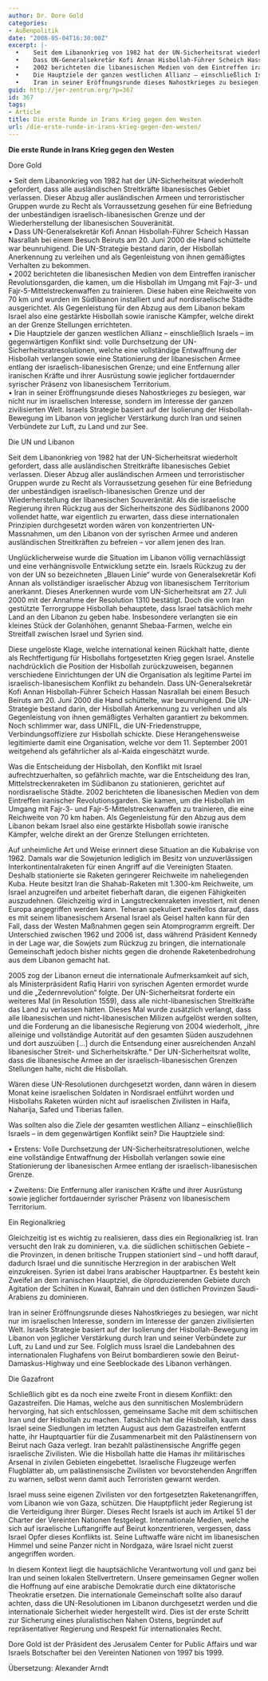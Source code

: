 ```yaml
---
author: Dr. Dore Gold
categories:
- Außenpolitik
date: "2008-05-04T16:30:00Z"
excerpt: |-
  •    Seit dem Libanonkrieg von 1982 hat der UN-Sicherheitsrat wiederholt gefordert, dass alle ausländischen Streitkräfte libanesisches Gebiet verlassen. Dieser Abzug aller ausländischen Armeen und terroristischer Gruppen wurde zu Recht als Vorraussetzung gesehen für eine Befriedung der unbeständigen israelisch-libanesischen Grenze und der Wiederherstellung der libanesischen Souveränität.
  •    Dass UN-Generalsekretär Kofi Annan Hisbollah-Führer Scheich Hassan Nasrallah bei einem Besuch Beiruts am 20. Juni 2000 die Hand schüttelte war beunruhigend. Die UN-Strategie bestand darin, der Hisbollah Anerkennung zu verleihen und als Gegenleistung von ihnen gemäßigtes Verhalten zu bekommen.
  •    2002 berichteten die libanesischen Medien von dem Eintreffen iranischer Revolutionsgarden, die kamen, um die Hisbollah im Umgang mit Fajr-3- und Fajr-5-Mittelstreckenwaffen zu trainieren.  Diese haben eine Reichweite von 70 km und wurden im Südlibanon installiert und auf nordisraelische Städte ausgerichtet. Als Gegenleistung für den Abzug aus dem Libanon bekam Israel also eine gestärkte Hisbollah sowie iranische Kämpfer, welche direkt an der Grenze Stellungen errichteten.
  •    Die Hauptziele der ganzen westlichen Allianz – einschließlich Israels – im gegenwärtigen Konflikt sind: volle Durchsetzung der UN-Sicherheitsratresolutionen, welche eine vollständige Entwaffnung der Hisbollah verlangen sowie eine Stationierung der libanesischen Armee entlang der israelisch-libanesischen Grenze; und eine Entfernung aller iranischen Kräfte und ihrer Ausrüstung sowie jeglicher fortdauernder syrischer Präsenz von libanesischem Territorium.
  •    Iran in seiner Eröffnungsrunde dieses Nahostkrieges zu besiegen, war nicht nur im israelischen Interesse, sondern im Interesse der ganzen zivilisierten Welt. Israels Strategie basiert auf der Isolierung der Hisbollah-Bewegung im Libanon von jeglicher Verstärkung durch Iran und seinen Verbündete zur Luft, zu Land und zur See.
guid: http://jer-zentrum.org/?p=367
id: 367
tags:
- Article
title: Die erste Runde in Irans Krieg gegen den Westen
url: /die-erste-runde-in-irans-krieg-gegen-den-westen/
---
```



**Die erste Runde in Irans Krieg gegen den Westen**
  



Dore Gold
  
• Seit dem Libanonkrieg von 1982 hat der UN-Sicherheitsrat wiederholt gefordert, dass alle ausländischen Streitkräfte libanesisches Gebiet verlassen. Dieser Abzug aller ausländischen Armeen und terroristischer Gruppen wurde zu Recht als Vorraussetzung gesehen für eine Befriedung der unbeständigen israelisch-libanesischen Grenze und der Wiederherstellung der libanesischen Souveränität.  
• Dass UN-Generalsekretär Kofi Annan Hisbollah-Führer Scheich Hassan Nasrallah bei einem Besuch Beiruts am 20. Juni 2000 die Hand schüttelte war beunruhigend. Die UN-Strategie bestand darin, der Hisbollah Anerkennung zu verleihen und als Gegenleistung von ihnen gemäßigtes Verhalten zu bekommen.  
• 2002 berichteten die libanesischen Medien von dem Eintreffen iranischer Revolutionsgarden, die kamen, um die Hisbollah im Umgang mit Fajr-3- und Fajr-5-Mittelstreckenwaffen zu trainieren. Diese haben eine Reichweite von 70 km und wurden im Südlibanon installiert und auf nordisraelische Städte ausgerichtet. Als Gegenleistung für den Abzug aus dem Libanon bekam Israel also eine gestärkte Hisbollah sowie iranische Kämpfer, welche direkt an der Grenze Stellungen errichteten.  
• Die Hauptziele der ganzen westlichen Allianz – einschließlich Israels – im gegenwärtigen Konflikt sind: volle Durchsetzung der UN-Sicherheitsratresolutionen, welche eine vollständige Entwaffnung der Hisbollah verlangen sowie eine Stationierung der libanesischen Armee entlang der israelisch-libanesischen Grenze; und eine Entfernung aller iranischen Kräfte und ihrer Ausrüstung sowie jeglicher fortdauernder syrischer Präsenz von libanesischem Territorium.  
• Iran in seiner Eröffnungsrunde dieses Nahostkrieges zu besiegen, war nicht nur im israelischen Interesse, sondern im Interesse der ganzen zivilisierten Welt. Israels Strategie basiert auf der Isolierung der Hisbollah-Bewegung im Libanon von jeglicher Verstärkung durch Iran und seinen Verbündete zur Luft, zu Land und zur See.

Die UN und Libanon

Seit dem Libanonkrieg von 1982 hat der UN-Sicherheitsrat wiederholt gefordert, dass alle ausländischen Streitkräfte libanesisches Gebiet verlassen. Dieser Abzug aller ausländischen Armeen und terroristischer Gruppen wurde zu Recht als Vorraussetzung gesehen für eine Befriedung der unbeständigen israelisch-libanesischen Grenze und der Wiederherstellung der libanesischen Souveränität. Als die israelische Regierung ihren Rückzug aus der Sicherheitszone des Südlibanons 2000 vollendet hatte, war eigentlich zu erwarten, dass diese internationalen Prinzipien durchgesetzt worden wären von konzentrierten UN-Massnahmen, um den Libanon von der syrischen Armee und anderen ausländischen Streitkräften zu befreien – vor allem jenen des Iran.

Unglücklicherweise wurde die Situation im Libanon völlig vernachlässigt und eine verhängnisvolle Entwicklung setzte ein. Israels Rückzug zu der von der UN so bezeichneten „Blauen Linie“ wurde von Generalsekretär Kofi Annan als vollständiger israelischer Abzug von libanesischem Territorium anerkannt. Dieses Anerkennen wurde vom UN-Sicherheitsrat am 27. Juli 2000 mit der Annahme der Resolution 1310 bestätigt. Doch die vom Iran gestützte Terrorgruppe Hisbollah behauptete, dass Israel tatsächlich mehr Land an den Libanon zu geben habe. Insbesondere verlangten sie ein kleines Stück der Golanhöhen, genannt Shebaa-Farmen, welche ein Streitfall zwischen Israel und Syrien sind.

Diese ungelöste Klage, welche international keinen Rückhalt hatte, diente als Rechtfertigung für Hisbollahs fortgesetzten Krieg gegen Israel. Anstelle nachdrücklich die Position der Hisbollah zurückzuweisen, begannen verschiedene Einrichtungen der UN die Organisation als legitime Partei im israelisch-libanesischem Konflikt zu behandeln. Dass UN-Generalsekretär Kofi Annan Hisbollah-Führer Scheich Hassan Nasrallah bei einem Besuch Beiruts am 20. Juni 2000 die Hand schüttelte, war beunruhigend. Die UN-Strategie bestand darin, der Hisbollah Anerkennung zu verleihen und als Gegenleistung von ihnen gemäßigtes Verhalten garantiert zu bekommen. Noch schlimmer war, dass UNIFIL, die UN-Friedenstruppe, Verbindungsoffiziere zur Hisbollah schickte. Diese Herangehensweise legitimierte damit eine Organisation, welche vor dem 11. September 2001 weitgehend als gefährlicher als al-Kaida eingeschätzt wurde.

Was die Entscheidung der Hisbollah, den Konflikt mit Israel aufrechtzuerhalten, so gefährlich machte, war die Entscheidung des Iran, Mittelstreckenraketen im Südlibanon zu stationieren, gerichtet auf nordisraelische Städte. 2002 berichteten die libanesischen Medien von dem Eintreffen iranischer Revolutionsgarden. Sie kamen, um die Hisbollah im Umgang mit Fajr-3- und Fajr-5-Mittelstreckenwaffen zu trainieren, die eine Reichweite von 70 km haben. Als Gegenleistung für den Abzug aus dem Libanon bekam Israel also eine gestärkte Hisbollah sowie iranische Kämpfer, welche direkt an der Grenze Stellungen errichteten.

Auf unheimliche Art und Weise erinnert diese Situation an die Kubakrise von 1962. Damals war die Sowjetunion lediglich im Besitz von unzuverlässigen Interkontinentalraketen für einen Angriff auf die Vereinigten Staaten. Deshalb stationierte sie Raketen geringerer Reichweite im naheliegenden Kuba. Heute besitzt Iran die Shahab-Raketen mit 1.300-km Reichweite, um Israel anzugreifen und arbeitet fieberhaft daran, die eigenen Fähigkeiten auszudehnen. Gleichzeitig wird in Langstreckenraketen investiert, mit denen Europa angegriffen werden kann. Teheran spekuliert zweifellos darauf, dass es mit seinem libanesischem Arsenal Israel als Geisel halten kann für den Fall, dass der Westen Maßnahmen gegen sein Atomprogramm ergreift. Der Unterschied zwischen 1962 und 2006 ist, dass während Präsident Kennedy in der Lage war, die Sowjets zum Rückzug zu bringen, die internationale Gemeinschaft jedoch bisher nichts gegen die drohende Raketenbedrohung aus dem Libanon gemacht hat.

2005 zog der Libanon erneut die internationale Aufmerksamkeit auf sich, als Ministerpräsident Rafiq Hariri von syrischen Agenten ermordet wurde und die „Zedernrevolution“ folgte. Der UN-Sicherheitsrat forderte ein weiteres Mal (in Resolution 1559), dass alle nicht-libanesischen Streitkräfte das Land zu verlassen hätten. Dieses Mal wurde zusätzlich verlangt, dass alle libanesischen und nicht-libanesischen Milizen aufgelöst werden sollten, und die Forderung an die libanesische Regierung von 2004 wiederholt, „ihre alleinige und vollständige Autorität auf den gesamten Süden auszudehnen und dort auszuüben \[…\] durch die Entsendung einer ausreichenden Anzahl libanesischer Streit- und Sicherheitskräfte.“ Der UN-Sicherheitsrat wollte, dass die libanesische Armee an der israelisch-libanesischen Grenzen Stellungen halte, nicht die Hisbollah.

Wären diese UN-Resolutionen durchgesetzt worden, dann wären in diesem Monat keine israelischen Soldaten in Nordisrael entführt worden und Hisbollahs Raketen würden nicht auf israelischen Zivilisten in Haifa, Naharija, Safed und Tiberias fallen.

Was sollten also die Ziele der gesamten westlichen Allianz – einschließlich Israels – in dem gegenwärtigen Konflikt sein? Die Hauptziele sind:

• Erstens: Volle Durchsetzung der UN-Sicherheitsratresolutionen, welche eine vollständige Entwaffnung der Hisbollah verlangen sowie eine Stationierung der libanesischen Armee entlang der israelisch-libanesischen Grenze.  
   
• Zweitens: Die Entfernung aller iranischen Kräfte und ihrer Ausrüstung sowie jeglicher fortdauernder syrischer Präsenz von libanesischem Territorium.

Ein Regionalkrieg

Gleichzeitig ist es wichtig zu realisieren, dass dies ein Regionalkrieg ist. Iran versucht den Irak zu dominieren, v.a. die südlichen schiitischen Gebiete – die Provinzen, in denen britische Truppen stationiert sind – und hofft darauf, dadurch Israel und die sunnitische Herzregion in der arabischen Welt einzukreisen. Syrien ist dabei Irans arabischer Hauptpartner. Es besteht kein Zweifel an dem iranischen Hauptziel, die ölproduzierenden Gebiete durch Agitation der Schiiten in Kuwait, Bahrain und den östlichen Provinzen Saudi-Arabiens zu dominieren.

Iran in seiner Eröffnungsrunde dieses Nahostkrieges zu besiegen, war nicht nur im israelischen Interesse, sondern im Interesse der ganzen zivilisierten Welt. Israels Strategie basiert auf der Isolierung der Hisbollah-Bewegung im Libanon von jeglicher Verstärkung durch Iran und seiner Verbündete zur Luft, zu Land und zur See. Folglich muss Israel die Landebahnen des internationalen Flughafens von Beirut bombardieren sowie den Beirut-Damaskus-Highway und eine Seeblockade des Libanon verhängen.

Die Gazafront

Schließlich gibt es da noch eine zweite Front in diesem Konflikt: den Gazastreifen. Die Hamas, welche aus den sunnitischen Moslembrüdern hervorging, hat sich entschlossen, gemeinsame Sache mit dem schiitischen Iran und der Hisbollah zu machen. Tatsächlich hat die Hisbollah, kaum dass Israel seine Siedlungen im letzten August aus dem Gazastreifen entfernt hatte, ihr Hauptquartier für die Zusammenarbeit mit den Palästinensern von Beirut nach Gaza verlegt. Iran bezahlt palästinensische Angriffe gegen israelische Zivilisten. Wie die Hisbollah hatte die Hamas ihr militärisches Arsenal in zivilen Gebieten eingebettet. Israelische Flugzeuge werfen Flugblätter ab, um palästinensische Zivilisten vor bevorstehenden Angriffen zu warnen, selbst wenn damit auch Terroristen gewarnt werden.

Israel muss seine eigenen Zivilisten vor den fortgesetzten Raketenangriffen, vom Libanon wie von Gaza, schützen. Die Hauptpflicht jeder Regierung ist die Verteidigung ihrer Bürger. Dieses Recht Israels ist auch im Artikel 51 der Charter der Vereinten Nationen festgelegt. Internationale Medien, welche sich auf israelische Luftangriffe auf Beirut konzentrieren, vergessen, dass Israel Opfer dieses Konflikts ist. Seine Luftwaffe wäre nicht im libanesischen Himmel und seine Panzer nicht in Nordgaza, wäre Israel nicht zuerst angegriffen worden.

In diesem Kontext liegt die hauptsächliche Verantwortung voll und ganz bei Iran und seinen lokalen Stellvertretern. Unsere gemeinsamen Gegner wollen die Hoffnung auf eine arabische Demokratie durch eine diktatorische Theokratie ersetzen. Die internationale Gemeinschaft sollte also darauf achten, dass die UN-Resolutionen im Libanon durchgesetzt werden und die internationale Sicherheit wieder hergestellt wird. Dies ist der erste Schritt zur Sicherung eines pluralistischen Nahen Ostens, begründet auf repräsentativer Regierung und Respekt für internationales Recht.

Dore Gold ist der Präsident des Jerusalem Center for Public Affairs und war Israels Botschafter bei den Vereinten Nationen von 1997 bis 1999.

Übersetzung: Alexander Arndt